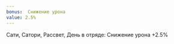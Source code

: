 ```yaml
---
bonus:  Снижение урона 
value: 2.5%
---
```

Сати, Сатори, Рассвет, День в отряде: Снижение урона +2.5%
